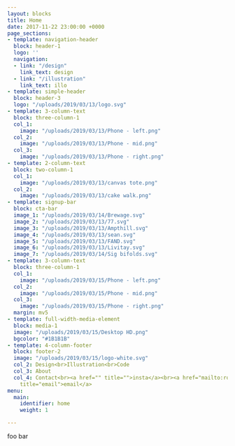 ```yaml
---
layout: blocks
title: Home
date: 2017-11-22 23:00:00 +0000
page_sections:
- template: navigation-header
  block: header-1
  logo: ''
  navigation:
  - link: "/design"
    link_text: design
  - link: "/illustration"
    link_text: illo
- template: simple-header
  block: header-3
  logo: "/uploads/2019/03/13/logo.svg"
- template: 3-column-text
  block: three-column-1
  col_1:
    image: "/uploads/2019/03/13/Phone - left.png"
  col_2:
    image: "/uploads/2019/03/13/Phone - mid.png"
  col_3:
    image: "/uploads/2019/03/13/Phone - right.png"
- template: 2-column-text
  block: two-column-1
  col_1:
    image: "/uploads/2019/03/13/canvas tote.png"
  col_2:
    image: "/uploads/2019/03/13/cake walk.png"
- template: signup-bar
  block: cta-bar
  image_1: "/uploads/2019/03/14/Brewage.svg"
  image_2: "/uploads/2019/03/13/77.svg"
  image_3: "/uploads/2019/03/13/Ampthill.svg"
  image_4: "/uploads/2019/03/13/sean.svg"
  image_5: "/uploads/2019/03/13/FAND.svg"
  image_6: "/uploads/2019/03/13/Livitay.svg"
  image_7: "/uploads/2019/03/14/Sig bifolds.svg"
- template: 3-column-text
  block: three-column-1
  col_1:
    image: "/uploads/2019/03/15/Phone - left.png"
  col_2:
    image: "/uploads/2019/03/15/Phone - mid.png"
  col_3:
    image: "/uploads/2019/03/15/Phone - right.png"
  margin: mv5
- template: full-width-media-element
  block: media-1
  image: "/uploads/2019/03/15/Desktop HD.png"
  bgcolor: "#1B1B1B"
- template: 4-column-footer
  block: footer-2
  image: "/uploads/2019/03/15/logo-white.svg"
  col_2: Design<br>Illustration<br>Code
  col_3: About
  col_4: Contact<br><a href="" title="">insta</a><br><a href="mailto:rob.day@live.com"
    title="email">email</a>
menu:
  main:
    identifier: home
    weight: 1

---
```

foo bar